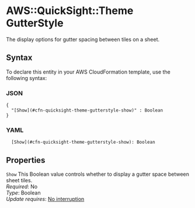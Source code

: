 # AWS::QuickSight::Theme GutterStyle<a name="aws-properties-quicksight-theme-gutterstyle"></a>

The display options for gutter spacing between tiles on a sheet\.

## Syntax<a name="aws-properties-quicksight-theme-gutterstyle-syntax"></a>

To declare this entity in your AWS CloudFormation template, use the following syntax:

### JSON<a name="aws-properties-quicksight-theme-gutterstyle-syntax.json"></a>

```
{
  "[Show](#cfn-quicksight-theme-gutterstyle-show)" : Boolean
}
```

### YAML<a name="aws-properties-quicksight-theme-gutterstyle-syntax.yaml"></a>

```
  [Show](#cfn-quicksight-theme-gutterstyle-show): Boolean
```

## Properties<a name="aws-properties-quicksight-theme-gutterstyle-properties"></a>

`Show`  <a name="cfn-quicksight-theme-gutterstyle-show"></a>
This Boolean value controls whether to display a gutter space between sheet tiles\.   
*Required*: No  
*Type*: Boolean  
*Update requires*: [No interruption](https://docs.aws.amazon.com/AWSCloudFormation/latest/UserGuide/using-cfn-updating-stacks-update-behaviors.html#update-no-interrupt)